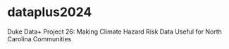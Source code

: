 # dataplus2024
Duke Data+ Project 26: Making Climate Hazard Risk Data Useful for North Carolina Communities
